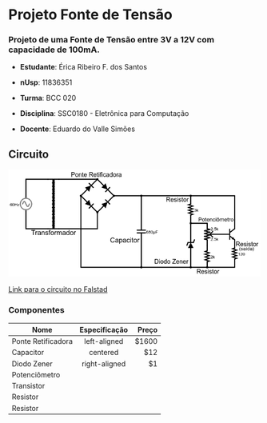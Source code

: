 # Projeto Fonte de Tensão
### Projeto de uma Fonte de Tensão entre 3V a 12V com capacidade de 100mA.

* __Estudante__: Érica Ribeiro F. dos Santos 

* __nUsp__: 11836351

* __Turma__: BCC 020

* __Disciplina__: SSC0180 - Eletrônica para Computação

* __Docente__: Eduardo do Valle Simões

## Circuito
![Alt text](https://github.com/ericarfs/Projeto-Fonte-de-Tensao/blob/bc20b9e4003936d2976f0ec3e0295f7dc6f0c205/FalstadPrint.png?raw=true "Diagrama da Fonte com os valores dos componentes")

[Link para o circuito no Falstad](http://tinyurl.com/ydyh3nfo)
### Componentes

|       Nome       |     Especificação   | Preço |
|------------------|:-------------------:|------:|
|Ponte Retificadora|  left-aligned       | $1600 |
| Capacitor        |    centered         |   $12 |
| Diodo Zener      | right-aligned       |    $1 |
| Potenciômetro    |                     |       |
| Transistor       |                     |       |
| Resistor         |                     |       |
| Resistor         |                     |       |



